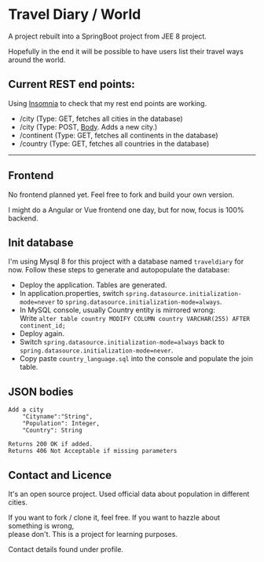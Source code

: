 # Travel Diary / World

A project rebuilt into a SpringBoot project from JEE 8 project.

Hopefully in the end it will be possible to have users list their travel ways around the world.

## Current REST end points:

Using [Insomnia](https://insomnia.rest/ "Insomnia Rest Client") to check that my rest end points are working.

* /city (Type: GET, fetches all cities in the database)
* /city (Type: POST, [Body]("#json-bodies). Adds a new city.)
* /continent (Type: GET, fetches all continents in the database)
* /country (Type: GET, fetches all countries in the database)

---

## Frontend

No frontend planned yet. Feel free to fork and build your own version.

I might do a Angular or Vue frontend one day, but for now, focus is 100% backend.

## Init database

I'm using Mysql 8 for this project with a database named `traveldiary` for now.
Follow these steps to generate and autopopulate the database:

* Deploy the application. Tables are generated. 
* In application.properties, switch `spring.datasource.initialization-mode=never` to
`spring.datasource.initialization-mode=always`. 
* In MySQL console, usually Country entity is mirrored wrong: <br> 
Write `alter table country MODIFY COLUMN country VARCHAR(255) AFTER continent_id;`
* Deploy again.
* Switch `spring.datasource.initialization-mode=always` back to `spring.datasource.initialization-mode=never`.
* Copy paste `country_language.sql` into the console and populate the join table.

## JSON bodies

```
Add a city
    "Cityname":"String",
    "Population": Integer,
    "Country": String

Returns 200 OK if added.
Returns 406 Not Acceptable if missing parameters
```

## Contact and Licence

It's an open source project. Used official data about population in different cities.

If you want to fork / clone it, feel free. If you want to hazzle about something is wrong,<br>
please don't. This is a project for learning purposes.

Contact details found under profile. 
